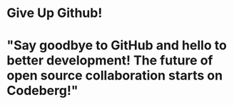 # Give Up Github!

# "Say goodbye to GitHub and hello to better development! The future of open source collaboration starts on Codeberg!"
